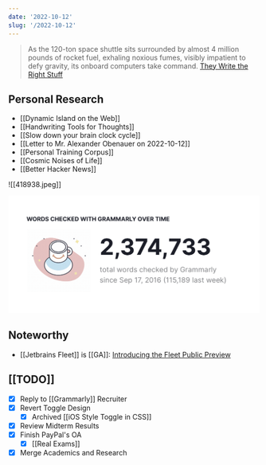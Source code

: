 ```yaml
---
date: '2022-10-12'
slug: '/2022-10-12'
---
```


> As the 120-ton space shuttle sits surrounded by almost 4 million pounds of rocket fuel, exhaling noxious fumes, visibly impatient to defy gravity, its onboard computers take command. [They Write the Right Stuff](https://www.fastcompany.com/28121/they-write-right-stuff)

## Personal Research

- [[Dynamic Island on the Web]]
- [[Handwriting Tools for Thoughts]]
- [[Slow down your brain clock cycle]]
- [[Letter to Mr. Alexander Obenauer on 2022-10-12]]
- [[Personal Training Corpus]]
- [[Cosmic Noises of Life]]
- [[Better Hacker News]]

![[418938.jpeg]]

![My Grammarly Stat as of Oct 10, 2022](../Assets/A0AC57.png)

## Noteworthy

- [[Jetbrains Fleet]] is [[GA]]: [Introducing the Fleet Public Preview](https://blog.jetbrains.com/fleet/2022/10/introducing-the-fleet-public-preview)

## [[TODO]]

- [x] Reply to [[Grammarly]] Recruiter
- [x] Revert Toggle Design
  - [x] Archived [[iOS Style Toggle in CSS]]
- [x] Review Midterm Results
- [x] Finish PayPal's OA
  - [x] [[Real Exams]]
- [x] Merge Academics and Research
